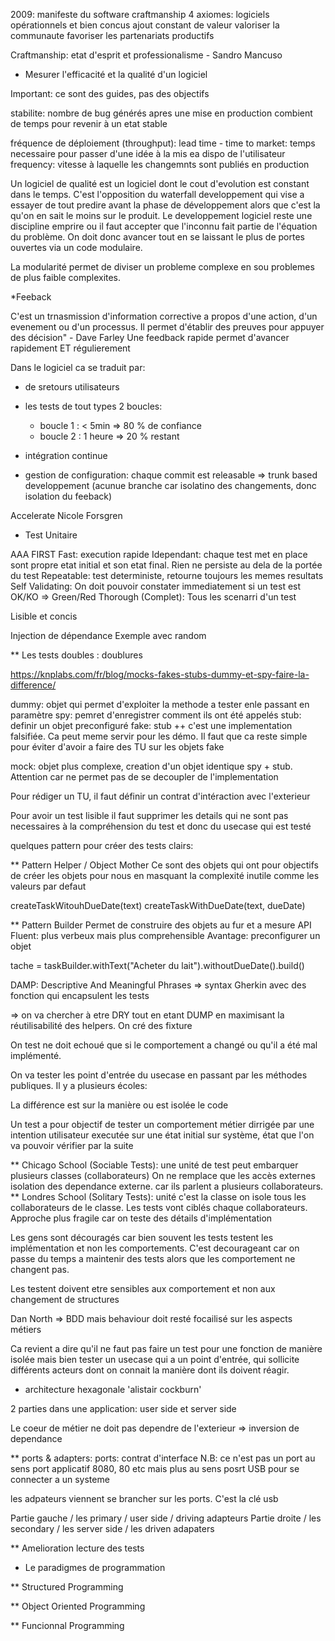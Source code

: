 2009: manifeste du software craftmanship
4 axiomes:
logiciels opérationnels et bien concus
ajout constant de valeur
valoriser la communaute
favoriser les partenariats productifs


Craftmanship: etat d'esprit et professionalisme - Sandro Mancuso


* Mesurer l'efficacité et la qualité d'un logiciel 

Important: ce sont des guides, pas des objectifs

stabilite:
	nombre de bug générés apres une mise en production
	combient de temps pour revenir à un etat stable

fréquence de déploiement (throughput):
	lead time - time to market: temps necessaire pour passer d'une idée à la mis ea dispo de l'utilisateur
	frequency: vitesse à laquelle les changemnts sont publiés en production

Un logiciel de qualité est un logiciel dont le cout d'evolution est constant dans le temps.
C'est l'opposition du waterfall developpement qui vise a essayer de tout predire avant la phase de développement alors que c'est la qu'on en sait le moins sur le produit.
Le developpement logiciel reste une discipline emprire ou il faut accepter que l'inconnu fait partie de l'équation du problème. On doit donc avancer tout en se laissant le plus de portes ouvertes via un code modulaire.

La modularité permet de diviser un probleme complexe en sou problemes de plus faible complexites.


*Feeback

C'est un trnasmission d'information corrective a propos d'une action, d'un evenement ou d'un processus. Il permet d'établir des preuves pour appuyer des décision" - Dave Farley
Une feedback rapide permet d'avancer rapidement ET régulierement 


Dans le logiciel ca se traduit par:
- de sretours utilisateurs
- les tests de tout types
	2 boucles: 
	- boucle 1 : < 5min => 80 % de confiance
	- boucle 2 : 1 heure => 20 % restant	

- intégration continue
- gestion de configuration: chaque commit est releasable => trunk based developpement (acunue branche car isolatino des changements, donc isolation du feeback)

Accelerate Nicole Forsgren


* Test Unitaire

AAA
FIRST
Fast: execution rapide
Idependant: chaque test met en place sont propre etat initial et son etat final. Rien ne persiste au dela de la portée du test
Repeatable: test deterministe, retourne toujours les memes resultats
Self Validating: On doit pouvoir constater immediatement si un test est OK/KO => Green/Red
Thorough (Complet): Tous les scenarri d'un test

Lisible et concis


Injection de dépendance
Exemple avec random

** Les tests doubles : doublures

https://knplabs.com/fr/blog/mocks-fakes-stubs-dummy-et-spy-faire-la-difference/

dummy: objet qui permet d'exploiter la methode a tester enle passant en paramètre
spy: pemret d'enregistrer comment ils ont été appelés
stub: definir un objet preconfiguré
fake: stub ++ c'est une implementation falsifiée. Ca peut meme servir pour les démo. Il faut que ca reste simple pour éviter d'avoir a faire des TU sur les objets fake


mock: objet plus complexe, creation d'un objet identique spy + stub. Attention car ne permet pas de se decoupler de l'implementation

Pour rédiger un TU, il faut définir un contrat d'intéraction avec l'exterieur

Pour avoir un test lisible il faut supprimer les details qui ne sont pas necessaires à la compréhension du test et donc du usecase qui est testé

quelques pattern pour créer des tests clairs:

** Pattern Helper / Object Mother
Ce sont des objets qui ont pour objectifs de créer les objets pour nous en masquant la complexité inutile comme les valeurs par defaut

createTaskWitouhDueDate(text)
createTaskWithDueDate(text, dueDate)

** Pattern Builder 
Permet de construire des objets au fur et a mesure
API Fluent: plus verbeux mais plus comprehensible
Avantage: preconfigurer un objet

tache = taskBuilder.withText("Acheter du lait").withoutDueDate().build()


DAMP: Descriptive And Meaningful Phrases
=> syntax Gherkin avec des fonction qui encapsulent les tests

=> on va chercher à etre DRY tout en etant DUMP en maximisant la réutilisabilité des helpers. On cré des fixture

On test ne doit echoué que si le comportement a changé ou qu'il a été mal implémenté.

On va tester les point d'entrée du usecase en passant par les méthodes publiques.
Il y a plusieurs écoles:

La différence est sur la manière ou est isolée le code 

Un test a pour objectif de tester un comportement métier dirrigée par une intention utilisateur executée sur une état initial sur système, état que l'on va pouvoir vérifier par la suite

** Chicago School (Sociable Tests): 
une unité de test peut embarquer plusieurs classes (collaborateurs)
On ne remplace que les accès externes
isolation des dependance externe.  car ils parlent a plusieurs collaborateurs. 
** Londres School (Solitary Tests): 
 unité c'est la classe
on isole tous les collaborateurs de le classe. 
Les tests vont ciblés chaque collaborateurs. 
Approche plus fragile car on teste des détails d'implémentation

Les gens sont découragés car bien souvent les tests testent les implémentation et non les comportements. C'est decourageant car on passe du temps a maintenir des tests alors que les comportement ne changent pas.

Les testent doivent etre sensibles aux comportement et non aux changement de structures

Dan North => BDD mais behaviour doit resté focailisé sur les aspects métiers

Ca revient a dire qu'il ne faut pas faire un test pour une fonction de manière isolée mais bien tester un usecase qui a un point d'entrée, 
qui sollicite différents acteurs dont on connait la manière dont ils doivent réagir.

* architecture hexagonale 'alistair cockburn'

2 parties dans une application: user side et server side

Le coeur de métier ne doit pas dependre de l'exterieur => inversion de dependance

** ports & adapters: 
ports: 
contrat d'interface
N.B: ce n'est pas un port au sens port applicatif 8080, 80 etc mais plus au sens posrt USB pour se connecter a un systeme

les adpateurs viennent se brancher sur les ports. C'est la clé usb

Partie gauche / les primary / user side / driving adapteurs
Partie droite / les secondary / les server side / les driven adapaters

** Amelioration lecture des tests


* Le paradigmes de programmation

** Structured Programming


** Object Oriented Programming


** Funcionnal Programming




























